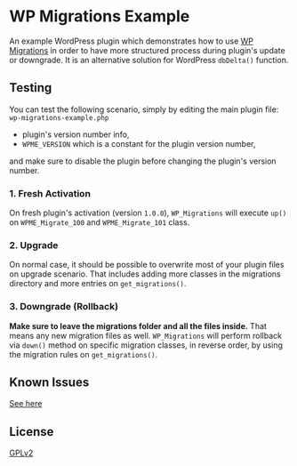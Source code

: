 # WP Migrations Example

An example WordPress plugin which demonstrates how to use [WP Migrations](https://github.com/balabali/wp_migrations) 
in order to have more structured process during plugin's update or downgrade. It is an alternative solution for 
WordPress `dbDelta()` function.

## Testing

You can test the following scenario, simply by editing the main plugin file: `wp-migrations-example.php`
 
- plugin's version number info,
- `WPME_VERSION` which is a constant for the plugin version number,

and make sure to disable the plugin before changing the plugin's version number.

### 1. Fresh Activation

On fresh plugin's activation (version `1.0.0`), `WP_Migrations` will execute `up()` on `WPME_Migrate_100` and 
`WPME_Migrate_101` class.

### 2. Upgrade

On normal case, it should be possible to overwrite most of your plugin files on upgrade scenario. That includes 
adding more classes in the migrations directory and more entries on `get_migrations()`.

### 3. Downgrade (Rollback)

**Make sure to leave the migrations folder and all the files inside.** 
That means any new migration files as well. `WP_Migrations` will perform rollback via `down()` method 
on specific migration classes, in reverse order, by using the migration rules on `get_migrations()`.

## Known Issues

[See here](https://github.com/balabali/wp-migrations#known-issues)

## License
[GPLv2](https://www.gnu.org/licenses/old-licenses/gpl-2.0.html)